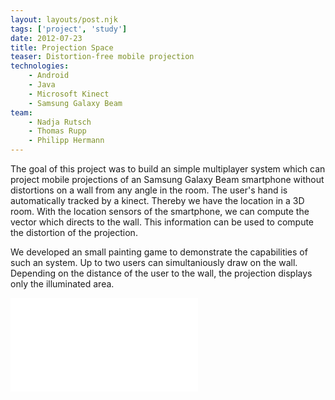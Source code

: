 ```yaml
---
layout: layouts/post.njk
tags: ['project', 'study']
date: 2012-07-23
title: Projection Space
teaser: Distortion-free mobile projection
technologies:
    - Android
    - Java
    - Microsoft Kinect
    - Samsung Galaxy Beam
team:
    - Nadja Rutsch
    - Thomas Rupp
    - Philipp Hermann
---
```


The goal of this project was to build an simple multiplayer system which can project mobile projections of an Samsung Galaxy Beam smartphone without distortions on a wall from any angle in the room. The user's hand is automatically tracked by a kinect. Thereby we have the location in a 3D room. With the location sensors of the smartphone, we can compute the  vector which directs to the wall. This information can be used to compute the distortion of the projection.

We developed an small painting game to demonstrate the capabilities of such an system. Up to two users can simultaniously draw on the wall. Depending on the distance of the user to the wall, the projection displays only the illuminated area.

<iframe src="//www.youtube.com/embed/zqoZHQCqoMk" title="presentation-video" frameborder="0" allowfullscreen></iframe>